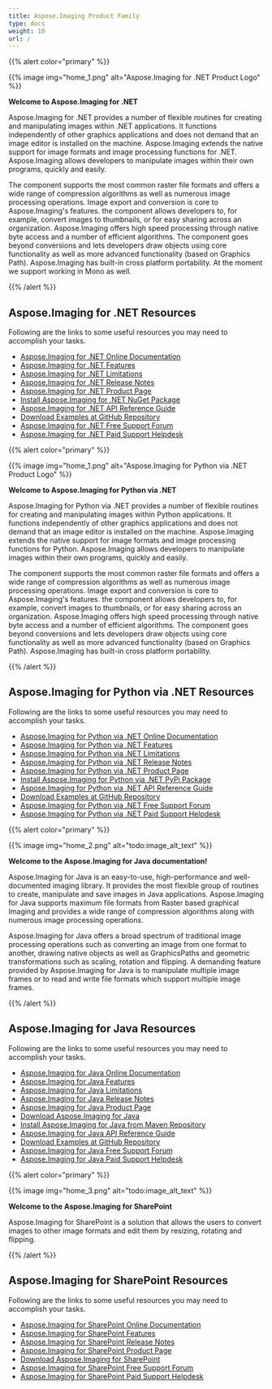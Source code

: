 ```yaml
---
title: Aspose.Imaging Product Family
type: docs
weight: 10
url: /
---
```


{{% alert color="primary" %}} 

{{% image img="home_1.png" alt="Aspose.Imaging for .NET Product Logo" %}}

**Welcome to Aspose.Imaging for .NET**

Aspose.Imaging for .NET provides a number of flexible routines for creating and manipulating images within .NET applications. It functions independently of other graphics applications and does not demand that an image editor is installed on the machine. Aspose.Imaging extends the native support for image formats and image processing functions for .NET. Aspose.Imaging allows developers to manipulate images within their own programs, quickly and easily.

The component supports the most common raster file formats and offers a wide range of compression algorithms as well as numerous image processing operations. Image export and conversion is core to Aspose.Imaging's features. the component allows developers to, for example, convert images to thumbnails, or for easy sharing across an organization. Aspose.Imaging offers high speed processing through native byte access and a number of efficient algorithms. The component goes beyond conversions and lets developers draw objects using core functionality as well as more advanced functionality (based on Graphics Path). Aspose.Imaging has built-in cross platform portability. At the moment we support working in Mono as well.

{{% /alert %}} 

## **Aspose.Imaging for .NET Resources**

Following are the links to some useful resources you may need to accomplish your tasks.

- [Aspose.Imaging for .NET Online Documentation](/imaging/net/)
- [Aspose.Imaging for .NET Features](/imaging/net/features/)
- [Aspose.Imaging for .NET Limitations](/imaging/net/known-issues/)
- [Aspose.Imaging for .NET Release Notes](/imaging/net/release-notes/)
- [Aspose.Imaging for .NET Product Page](https://products.aspose.com/imaging/net/)
- [Install Aspose.Imaging for .NET NuGet Package](https://www.nuget.org/packages/Aspose.Imaging/)
- [Aspose.Imaging for .NET API Reference Guide](https://reference.aspose.com/imaging/net)
- [Download Examples at GitHub Repository](https://github.com/aspose-imaging/Aspose.Imaging-for-.NET)
- [Aspose.Imaging for .NET Free Support Forum](https://forum.aspose.com/c/imaging/14)
- [Aspose.Imaging for .NET Paid Support Helpdesk](https://helpdesk.aspose.com/)


{{% alert color="primary" %}} 

{{% image img="home_1.png" alt="Aspose.Imaging for Python via .NET Product Logo" %}}

**Welcome to Aspose.Imaging for Python via .NET**

Aspose.Imaging for Python via .NET provides a number of flexible routines for creating and manipulating images within Python applications. It functions independently of other graphics applications and does not demand that an image editor is installed on the machine. Aspose.Imaging extends the native support for image formats and image processing functions for Python. Aspose.Imaging allows developers to manipulate images within their own programs, quickly and easily.

The component supports the most common raster file formats and offers a wide range of compression algorithms as well as numerous image processing operations. Image export and conversion is core to Aspose.Imaging's features. the component allows developers to, for example, convert images to thumbnails, or for easy sharing across an organization. Aspose.Imaging offers high speed processing through native byte access and a number of efficient algorithms. The component goes beyond conversions and lets developers draw objects using core functionality as well as more advanced functionality (based on Graphics Path). Aspose.Imaging has built-in cross platform portability.

{{% /alert %}} 

## **Aspose.Imaging for Python via .NET Resources**

Following are the links to some useful resources you may need to accomplish your tasks.

- [Aspose.Imaging for Python via .NET Online Documentation](/imaging/python-net/)
- [Aspose.Imaging for Python via .NET Features](/imaging/python-net/features/)
- [Aspose.Imaging for Python via .NET Limitations](/imaging/python-net/known-issues/)
- [Aspose.Imaging for Python via .NET Release Notes](/imaging/python-net/release-notes/)
- [Aspose.Imaging for Python via .NET Product Page](https://products.aspose.com/imaging/python-net/)
- [Install Aspose.Imaging for Python via .NET PyPi Package](https://test.pypi.org/project/aspose.imaging/)
- [Aspose.Imaging for Python via .NET API Reference Guide](https://reference.aspose.com/imaging/python-net)
- [Download Examples at GitHub Repository](https://github.com/aspose-imaging/Aspose-Imaging-For-Python)
- [Aspose.Imaging for Python via .NET Free Support Forum](https://forum.aspose.com/c/imaging/14)
- [Aspose.Imaging for Python via .NET Paid Support Helpdesk](https://helpdesk.aspose.com/)


{{% alert color="primary" %}}

{{% image img="home_2.png" alt="todo:image_alt_text" %}}

**Welcome to the Aspose.Imaging for Java documentation!**

Aspose.Imaging for Java is an easy-to-use, high-performance and well-documented imaging library. It provides the most flexible group of routines to create, manipulate and save images in Java applications. Aspose.Imaging for Java supports maximum file formats from Raster based graphical Imaging and provides a wide range of compression algorithms along with numerous image processing operations.

Aspose.Imaging for Java offers a broad spectrum of traditional image processing operations such as converting an image from one format to another, drawing native objects as well as GraphicsPaths and geometric transformations such as scaling, rotation and flipping. A demanding feature provided by Aspose.Imaging for Java is to manipulate multiple image frames or to read and write file formats which support multiple image frames.

{{% /alert %}} 

## **Aspose.Imaging for Java Resources**

Following are the links to some useful resources you may need to accomplish your tasks.

- [Aspose.Imaging for Java Online Documentation](/imaging/java/)
- [Aspose.Imaging for Java Features](/imaging/java/features/)
- [Aspose.Imaging for Java Limitations](/imaging/java/known-issues/)
- [Aspose.Imaging for Java Release Notes](/imaging/java/release-notes/)
- [Aspose.Imaging for Java Product Page](https://products.aspose.com/imaging/java/)
- [Download Aspose.Imaging for Java](https://repository.aspose.com/webapp/#/artifacts/browse/tree/General/repo/com/aspose/aspose-imaging)
- [Install Aspose.Imaging for Java from Maven Repository](/imaging/java/installation/)
- [Aspose.Imaging for Java API Reference Guide](https://reference.aspose.com/imaging/java)
- [Download Examples at GitHub Repository](https://github.com/aspose-imaging/Aspose.Imaging-for-Java)
- [Aspose.Imaging for Java Free Support Forum](https://forum.aspose.com/c/imaging/14)
- [Aspose.Imaging for Java Paid Support Helpdesk](https://helpdesk.aspose.com/)

{{% alert color="primary" %}}

{{% image img="home_3.png" alt="todo:image_alt_text" %}}

**Welcome to the Aspose.Imaging for SharePoint**

Aspose.Imaging for SharePoint is a solution that allows the users to convert images to other image formats and edit them by resizing, rotating and flipping.

{{% /alert %}}

## **Aspose.Imaging for SharePoint Resources**

Following are the links to some useful resources you may need to accomplish your tasks.

- [Aspose.Imaging for SharePoint Online Documentation](/imaging/sharepoint/)
- [Aspose.Imaging for SharePoint Features](/imaging/sharepoint/features/)
- [Aspose.Imaging for SharePoint Release Notes](/imaging/sharepoint/release-notes/)
- [Aspose.Imaging for SharePoint Product Page](https://products.aspose.com/imaging/sharepoint/)
- [Download Aspose.Imaging for SharePoint](https://downloads.aspose.com/imaging/sharepoint)
- [Aspose.Imaging for SharePoint Free Support Forum](https://forum.aspose.com/c/imaging/14)
- [Aspose.Imaging for SharePoint Paid Support Helpdesk](https://helpdesk.aspose.com/)
